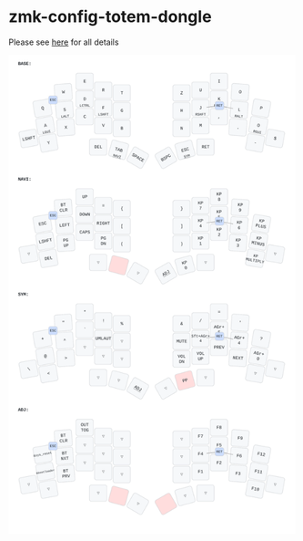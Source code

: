 # zmk-config-totem-dongle

Please see [here](https://github.com/GEIGEIGEIST/zmk-config-totem/tree/master) for all details

![keymap](keymap-drawer/totem.svg)

